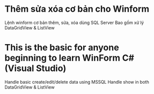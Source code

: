 # Thêm sửa xóa cơ bản cho Winform
Lệnh winform cơ bản thêm, sửa, xóa dùng SQL Server
Bao gồm xử lý DataGridView & ListView

# This is the basic for anyone beginning to learn WinForm C# (Visual Studio)
Handle basic create/edit/delete data using MSSQL
Handle show in both DataGridView & ListView
